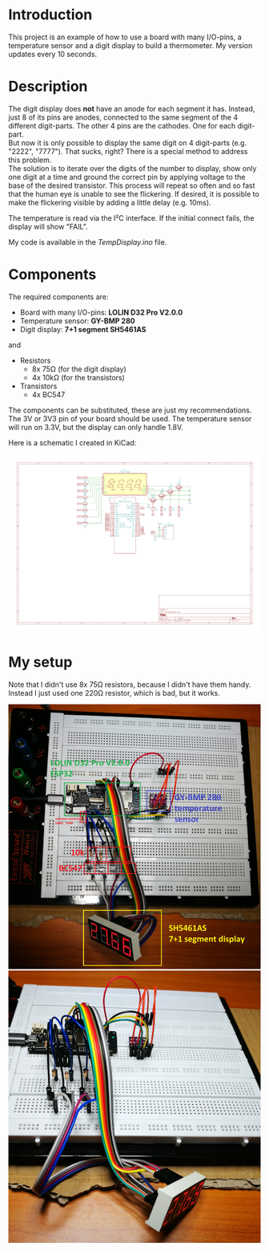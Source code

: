 # Introduction
This project is an example of how to use a board with many I/O-pins, a temperature sensor and a digit display to build a thermometer. My version updates every 10 seconds.

# Description

The digit display does **not** have an anode for each segment it has. Instead, just 8 of its pins are anodes, connected to the same segment of the 4 different digit-parts.
The other 4 pins are the cathodes. One for each digit-part.  
But now it is only possible to display the same digit on 4 digit-parts (e.g. "2222", "7777"). That sucks, right? There is a special method to address this problem.  
The solution is to iterate over the digits of the number to display, show only one digit at a time and ground the correct pin by applying voltage to the base of the desired transistor. This process will repeat so often and so fast that the human eye is unable to see the flickering. If desired, it is possible to make the flickering visible by adding a little delay (e.g. 10ms).

The temperature is read via the I²C interface. If the initial connect fails, the display will show "FAIL".

My code is available in the *TempDisplay.ino* file.

# Components
The required components are:

- Board with many I/O-pins: **LOLIN D32 Pro V2.0.0**
- Temperature sensor: **GY-BMP 280**
- Digit display: **7+1 segment SH5461AS**

and

- Resistors
  - 8x 75Ω (for the digit display)
  - 4x 10kΩ (for the transistors)
- Transistors
  - 4x BC547

The components can be substituted, these are just my recommendations. The 3V or 3V3 pin of your board should be used. The temperature sensor will run on 3.3V, but the display can only handle 1.8V.

Here is a schematic I created in KiCad:

![KiCad Schematic](images/kicad.png)

# My setup

Note that I didn't use 8x 75Ω resistors, because I didn't have them handy. Instead I just used one 220Ω resistor, which is bad, but it works.

![Upper view with comments](images/up.jpg)  
![Front view](images/front.jpg)
